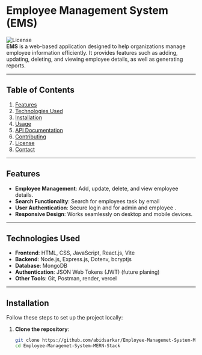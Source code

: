# Employee Management System (EMS)

![License](https://img.shields.io/badge/license-MIT-blue.svg)  
**EMS** is a web-based application designed to help organizations manage employee information efficiently. It provides features such as adding, updating, deleting, and viewing employee details, as well as generating reports.

---

## Table of Contents
1. [Features](#features)
2. [Technologies Used](#technologies-used)
3. [Installation](#installation)
4. [Usage](#usage)
5. [API Documentation](#api-documentation)
6. [Contributing](#contributing)
7. [License](#license)
8. [Contact](#contact)

---

## Features
- **Employee Management**: Add, update, delete, and view employee details.
- **Search Functionality**: Search for employees task by email
- **User Authentication**: Secure login and for admin and employee .
- **Responsive Design**: Works seamlessly on desktop and mobile devices.

---

## Technologies Used
- **Frontend**: HTML, CSS, JavaScript, React.js, Vite
- **Backend**: Node.js, Express.js, Dotenv, bcryptjs
- **Database**: MongoDB
- **Authentication**: JSON Web Tokens (JWT) (future planing)
- **Other Tools**: Git, Postman, render, vercel

---

## Installation
Follow these steps to set up the project locally:

1. **Clone the repository**:
   ```bash
   git clone https://github.com/abidsarkar/Employee-Managemet-System-MERN-Stack.git
   cd Employee-Managemet-System-MERN-Stack
   ```